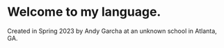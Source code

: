 # Welcome to my language.

 Created in Spring 2023 by Andy Garcha at an unknown school in Atlanta, GA.
